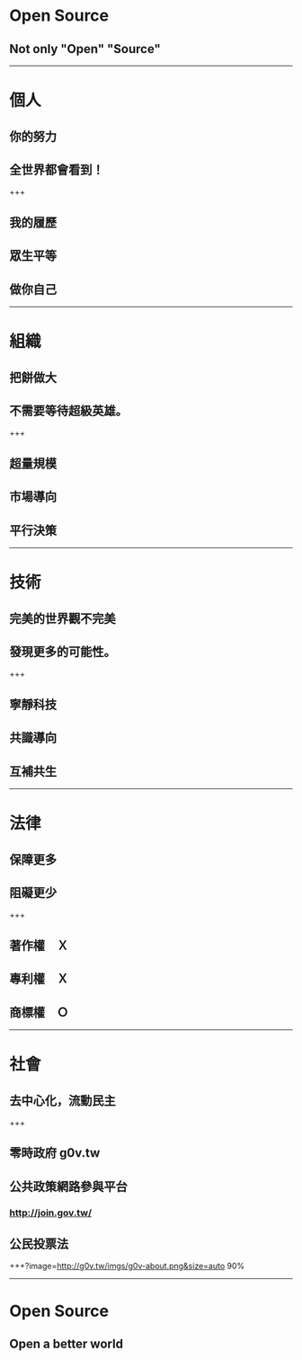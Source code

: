 # Open Source
## Not only "Open" "Source"

---

# 個人
## 你的努力
## 全世界都會看到！

+++

## 我的履歷
## 眾生平等
## 做你自己

---

# 組織
## 把餅做大
## 不需要等待超級英雄。

+++

## 超量規模
## 市場導向
## 平行決策

---

# 技術
## 完美的世界觀不完美
## 發現更多的可能性。

+++

## 寧靜科技
## 共識導向
## 互補共生

---

# 法律
## 保障更多
## 阻礙更少

+++

## 著作權　Ｘ
## 專利權　Ｘ
## 商標權　Ｏ

---

# 社會
## 去中心化，流動民主

+++

## 零時政府 g0v.tw
## 公共政策網路參與平台
### http://join.gov.tw/
## 公民投票法

+++?image=http://g0v.tw/imgs/g0v-about.png&size=auto 90%

---

# Open Source
## Open a better world
